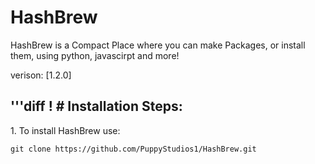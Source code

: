 # HashBrew
HashBrew is a Compact Place where you can make Packages, or install them, using python, javascirpt and more!

verison: [1.2.0]

<h2>'''diff ! #
 Installation Steps:</h2>

<p>1. To install HashBrew use:</p>

```
git clone https://github.com/PuppyStudios1/HashBrew.git
```

